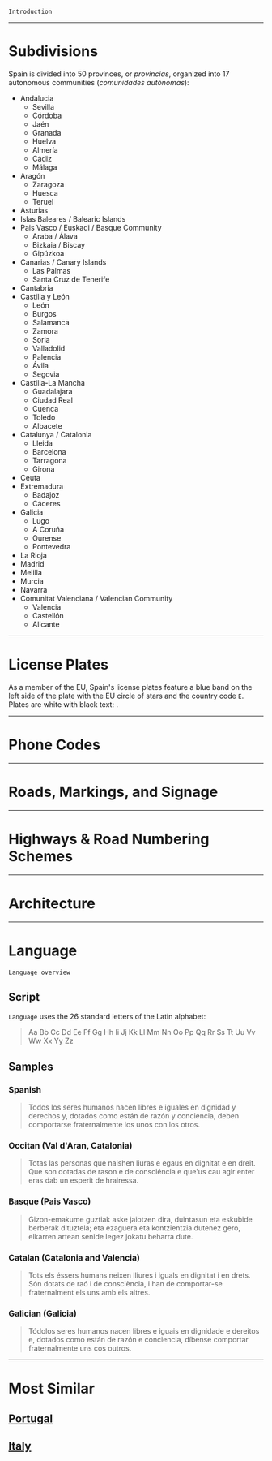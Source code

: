 `Introduction`

---

# Subdivisions

Spain is divided into 50 provinces, or _provincias_, organized into 17 autonomous communities (_comunidades autónomas_):

- Andalucia
  - Sevilla
  - Córdoba
  - Jaén
  - Granada
  - Huelva
  - Almería
  - Cádiz
  - Málaga
- Aragón
  - Zaragoza
  - Huesca
  - Teruel
- Asturias
- Islas Baleares / Balearic Islands
- Pais Vasco / Euskadi / Basque Community
  - Araba / Álava
  - Bizkaia / Biscay
  - Gipúzkoa
- Canarias / Canary Islands
  - Las Palmas
  - Santa Cruz de Tenerife
- Cantabria
- Castilla y León
  - León
  - Burgos
  - Salamanca
  - Zamora
  - Soria
  - Valladolid
  - Palencia
  - Ávila
  - Segovia
- Castilla-La Mancha
  - Guadalajara
  - Ciudad Real
  - Cuenca
  - Toledo
  - Albacete
- Catalunya / Catalonia
  - Lleida
  - Barcelona
  - Tarragona
  - Girona
- Ceuta
- Extremadura
  - Badajoz
  - Cáceres
- Galicia
  - Lugo
  - A Coruña
  - Ourense
  - Pontevedra
- La Rioja
- Madrid
- Melilla
- Murcia
- Navarra
- Comunitat Valenciana / Valencian Community
  - Valencia
  - Castellón
  - Alicante

<CountryMap code="ESP" scale="1000" level="2" />

---

# License Plates

As a member of the EU, Spain's license plates feature a blue band on the left side of the plate with the EU circle of stars and the country code `E`. Plates are white with black text: <LicensePlate style="eu" code="E" format="1234 ABC"/>.

---

# Phone Codes

---

# Roads, Markings, and Signage

---

# Highways & Road Numbering Schemes

---

# Architecture

---

# Language

`Language overview`

## Script

`Language` uses the 26 standard letters of the Latin alphabet:

> Aa Bb Cc Dd Ee Ff Gg Hh Ii Jj Kk Ll Mm Nn Oo Pp Qq Rr Ss Tt Uu Vv Ww Xx Yy Zz

## Samples

### Spanish

> Todos los seres humanos nacen libres e iguales en dignidad y derechos y, dotados como están de razón y conciencia, deben comportarse fraternalmente los unos con los otros.

### Occitan (Val d'Aran, Catalonia)

> Totas las personas que naishen liuras e egaus en dignitat e en dreit. Que son dotadas de rason e de consciéncia e que'us cau agir enter eras dab un esperit de hrairessa.

### Basque (Pais Vasco)

> Gizon-emakume guztiak aske jaiotzen dira, duintasun eta eskubide berberak dituztela; eta ezaguera eta kontzientzia dutenez gero, elkarren artean senide legez jokatu beharra dute.

### Catalan (Catalonia and Valencia)

> Tots els éssers humans neixen lliures i iguals en dignitat i en drets. Són dotats de raó i de consciència, i han de comportar-se fraternalment els uns amb els altres.

### Galician (Galicia)

> Tódolos seres humanos nacen libres e iguais en dignidade e dereitos e, dotados como están de razón e conciencia, díbense comportar fraternalmente uns cos outros.

---

# Most Similar

## [Portugal](/countries/PRT)

## [Italy](/countries/PRT)

